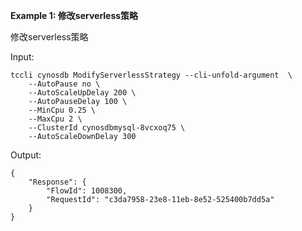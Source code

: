 **Example 1: 修改serverless策略**

修改serverless策略

Input: 

```
tccli cynosdb ModifyServerlessStrategy --cli-unfold-argument  \
    --AutoPause no \
    --AutoScaleUpDelay 200 \
    --AutoPauseDelay 100 \
    --MinCpu 0.25 \
    --MaxCpu 2 \
    --ClusterId cynosdbmysql-8vcxoq75 \
    --AutoScaleDownDelay 300
```

Output: 
```
{
    "Response": {
        "FlowId": 1008300,
        "RequestId": "c3da7958-23e8-11eb-8e52-525400b7dd5a"
    }
}
```

